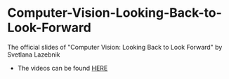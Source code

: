 # Computer-Vision-Looking-Back-to-Look-Forward

The official slides of "Computer Vision: Looking Back to Look Forward" by Svetlana Lazebnik

- The videos can be found [HERE](https://mediaspace.gatech.edu/media/Svetlana+Lazebnik+-+Computer+VisionA+Looking+Back+to+Look+Forward+-+Introduction+and+Historical+Overview/1_e99gyqwk)
